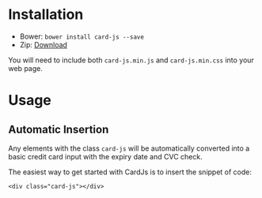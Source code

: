 # Installation

- Bower: `bower install card-js --save`
- Zip: [Download](https://github.com/CardJs/CardJs/archive/master.zip)

You will need to include both `card-js.min.js` and `card-js.min.css` into your web page.

# Usage


## Automatic Insertion
Any elements with the class `card-js` will be automatically converted into a basic credit card input with the expiry date and CVC check.

The easiest way to get started with CardJs is to insert the snippet of code:
```
<div class="card-js"></div>
```